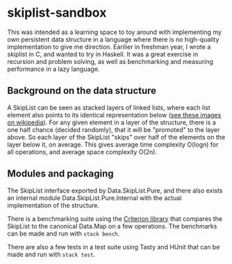 # skiplist-sandbox

This was intended as a learning space to toy around with implementing my own persistent data structure in a language where there is no high-quality implementation to give me direction. Earilier in freshman year, I wrote a skiplist in C, and wanted to try in Haskell. It was a great exercise in recursion and problem solving, as well as benchmarking and measuring performance in a lazy language.


## Background on the data structure
A SkipList can be seen as stacked layers of linked lists, where each list element also points to its identical representation below ([see these images on wikipedia](https://en.wikipedia.org/wiki/Skip_list#Description)). For any given element in a layer of the structure, there is a one half chance (decided randomly), that it will be "promoted" to the layer above. So each layer of the SkipList "skips" over half of the elements on the layer below it, on average. This gives average time complexity O(logn) for all operations, and average space complexity O(2n).

## Modules and packaging
The SkipList interface exported by Data.SkipList.Pure, and there also exists an internal module Data.SkipList.Pure.Internal with the actual implementation of the structure.

There is a benchmarking suite using the [Criterion library](https://hackage.haskell.org/package/criterion) that compares the SkipList to the canonical Data.Map on a few operations. The benchmarks can be made and run with `stack bench`.

There are also a few tests in a test suite using Tasty and HUnit that can be made and run with `stack test`.
